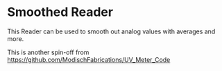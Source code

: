# Smoothed Reader
This Reader can be used to smooth out analog values with averages and more.

This is another spin-off from https://github.com/ModischFabrications/UV_Meter_Code
